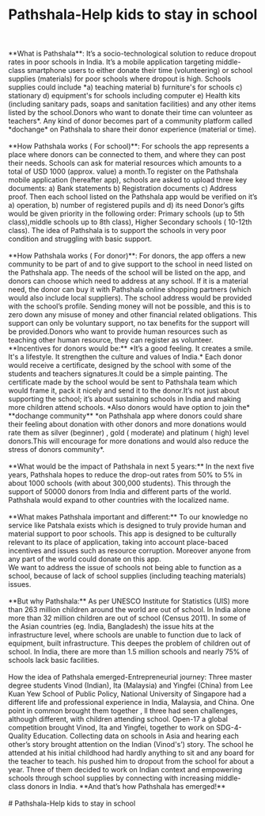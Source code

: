 # Pathshala-Help kids to stay in school
 <br/>
 <br/>
**What is Pathshala**: It’s a socio-technological solution to reduce dropout rates in poor schools in India. It’s a mobile application targeting middle-class smartphone users to either donate their time (volunteering) or school supplies (materials)  for poor schools where dropout is high. Schools supplies could include *a) teaching material b) furniture's for schools c) stationary d) equipment's for schools including computer e) Health kits (including sanitary pads, soaps and sanitation facilities) and any other items listed by the school.Donors who want to donate their time can volunteer as teachers*. Any kind of donor becomes part of a community platform called *dochange* on Pathshala to share their donor experience (material or time).
<br/>
<br/>
**How Pathshala works ( For school)**: For schools the app represents a place where donors can be connected to them, and where they can post their needs. Schools can ask for material resources which amounts to a total of USD 1000 (approx. value) a month.To register on the Pathshala mobile application (hereafter app), schools are asked to upload three key documents: a) Bank statements b) Registration documents c) Address proof. Then each school listed on the Pathshala app would be verified on it’s a) operation, b) number of registered pupils and d) its need Donor’s gifts would be given priority in the following order: Primary schools (up to 5th class),middle schools up to 8th class), Higher Secondary schools ( 10-12th class). The idea of Pathshala is to support the schools in very poor condition and struggling with basic support. 
<br/>
<br/>
**How Pathshala works ( For donor)**: For donors, the app offers a new community to be part of and to give  support to the school in need listed on the Pathshala app. The needs of the school will be listed on the app, and donors can choose which need to address at any school. If it is a material need, the donor can buy it with Pathshala online shopping partners (which would also include local suppliers). The school address would be provided with the school’s profile. Sending money will not be possible, and this is to zero down any misuse of money and other financial related obligations. This support can only be  voluntary support, no tax benefits for the support will be provided.Donors who want to provide human resources such as teaching other human resource, they can register as volunteer. **Incentives for donors would be:** *It’s a good feeling. It creates a smile. It's a lifestyle. It strengthen the culture and values of India.* Each donor would receive a certificate, designed by the school with some of the students and teachers signatures.It could be a simple painting. The certificate made by the school would be sent to Pathshala team which would frame it, pack it nicely and send it to the donor.It’s not just about supporting the school; it’s about sustaining schools in India and making more children attend schools. *Also donors would have option to join the* **dochange community** *on Pathshala app where donors could share their feeling about donation with other donors and more donations would rate them as silver (beginner) , gold ( moderate) and platinum ( high) level donors.This will encourage for more donations and would also reduce the stress of donors community*.  
<br/>
<br/>
**What would be the impact of Pathshala in next 5 years:** In the next five years, Pathshala hopes to reduce the drop-out rates from 50% to 5% in about 1000 schools (with about 300,000 students). This through the support of 50000 donors from India and different parts of the world. Pathshala would expand to other countries with the localized name.
<br/>
<br/>
**What makes Pathshala important and different:** To our knowledge no service like Patshala exists which is designed to truly provide human and material support to poor schools. This app is designed to be culturally relevant to its place of application, taking into account place-baced incentives and issues such as resource corruption. Moreover anyone from any part of the world could donate on this app.           
<br/>
We want to address the issue of schools not being able to function as a school, because of lack of school supplies (including teaching materials) issues. 
<br/>
<br/>
**But why Pathshala:** As per UNESCO Institute for Statistics (UIS) more than 263 million children around the world are out of school. In India alone more than 32 million children are out of school (Census 2011). In some of the Asian countries (eg. India, Bangladesh)       the issue hits at the infrastructure level, where schools are unable to function due to lack of equipment, built infrastructure. This deepes the problem of children out of school. In India, there are more than 1.5 million schools and nearly 75% of schools lack basic facilities.
<br/>
<br/>
How the idea of Pathshala emerged-Entrepreneurial journey: Three master degree students Vinod (Indian), Ita (Malaysia) and Yingfei (China) from Lee Kuan Yew School of Public Policy, National University of Singapore had a different life and professional experience in India, Malaysia, and China. One point in common brought them together , ll three had seen challenges, although different, with children  attending school. Open-17 a global competition  brought Vinod, Ita and Yingfei, together to work on SDG-4-Quality Education. Collecting data on schools in Asia and hearing each other’s story brought attention on the Indian (Vinod's’)  story. The school he attended at his initial childhood had hardly anything to sit and any board for the teacher to teach. his pushed him  to dropout from the school for about a year.  Three of them decided to work on Indian context and empowering schools through school supplies by connecting with increasing middle-class donors in India. **And that’s how Pathshala has emerged!**
<br/>
<br/>
# Pathshala-Help kids to stay in school
